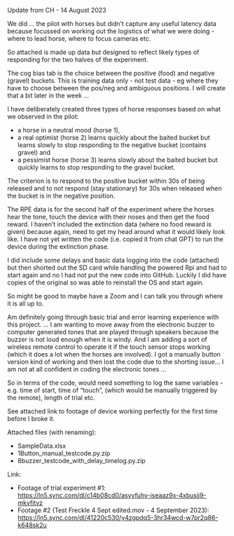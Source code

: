 Update from CH - 14 August 2023

We did ... the pilot with horses but didn’t capture any useful latency data because focussed on working out the logistics of what we were doing - where to lead horse, where to focus cameras etc.

So attached is made up data but designed to reflect likely types of responding for the two halves of the experiment.

The cog bias tab is the choice between the positive (food) and negative (gravel) buckets.  This is training data only - not test data - eg where they have to choose between the pos/neg and ambiguous positions.  I will create that a bit later in the week ...

I have deliberately created three types of horse responses based on what we observed in the pilot:
- a horse in a neutral mood (horse 1),
- a real optimist (horse 2) learns quickly about the baited bucket but learns slowly to stop responding to the negative bucket (contains gravel) and
- a pessimist horse (horse 3) learns slowly about the baited bucket but quickly learns to stop responding to the gravel bucket.

The criterion is to respond to the positive bucket within 30s of being released and to not respond (stay stationary) for 30s when released when the bucket is in the negative position.

The RPE data is for the second half of the experiment where the horses hear the tone, touch the device with their noses and then get the food reward.  I haven’t included the extinction data (where no food reward is given) because again, need to get my head around what it would likely look like.  I have not yet written the code (i.e. copied it from chat GPT) to run the device during the extinction phase.

I did include some delays and basic data logging into the code (attached) but then shorted out the SD card while handling the powered Rpi and had to start again and no I had not put the new code into GitHub.  Luckily I did have copies of the original so was able to reinstall the OS and start again.

So might be good to maybe have a Zoom and I can talk you through where it is all up to.

Am definitely going through basic trial and error learning experience with this project. ... I am wanting to move away from the electronic buzzer to computer generated tones that are played through speakers because the buzzer is not loud enough when it is windy.  And I am adding a sort of wireless remote control to operate it if the touch sensor stops working (which it does a lot when the horses are involved).  I got a manually button version kind of working and then lost the code due to the shorting issue... I am not at all confident in coding the electronic tones ...

So in terms of the code, would need something to log the same variables - e.g. time of start, time of “touch”, (which would be manually triggered by the remote), length of trial etc.

See attached link to footage of device working perfectly for the first time before I broke it.

Attached files (with renaming):
- SampleData.xlsx
- 1Button_manual_testcode.py.zip
- 8buzzer_testcode_with_delay_timelog.py.zip

Link:
- Footage of trial experiment #1: https://ln5.sync.com/dl/c14b08cd0/asyyfuhy-jseaaz9x-4xbusjj9-mkvfitvz
- Footage #2 (Test Freckle 4 Sept edited.mov - 4 September 2023): https://ln5.sync.com/dl/41220c530/y4zgpdq5-3hr34wcd-w7pr2q86-k648sk2u
